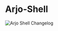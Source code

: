 # Arjo-Shell
![Arjo Shell Changelog](https://github.com/Arjo-Shell/Arjo-Shell/assets/122167559/3a5aba3c-e79d-4705-9202-4a9d533e5864)
